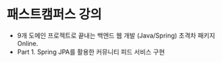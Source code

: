 # 패스트캠퍼스 강의
- 9개 도메인 프로젝트로 끝내는 백엔드 웹 개발 (Java/Spring) 초격차 패키지 Online.
- Part 1. Spring JPA를 활용한 커뮤니티 피드 서비스 구현
